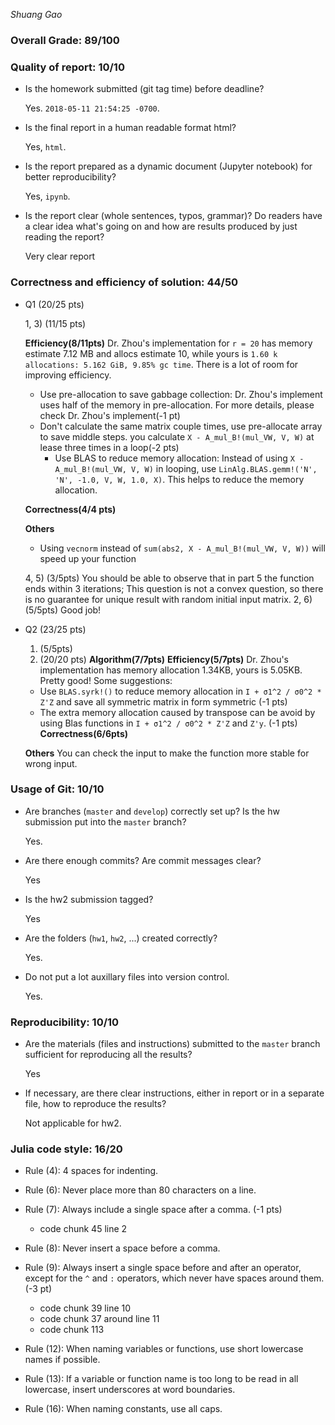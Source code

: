 *Shuang Gao*

### Overall Grade: 89/100

### Quality of report: 10/10

* Is the homework submitted (git tag time) before deadline? 

	Yes. `2018-05-11 21:54:25 -0700`. 

* Is the final report in a human readable format html?  

	Yes,  `html`.

* Is the report prepared as a dynamic document (Jupyter notebook) for better reproducibility?

	Yes, `ipynb`.

* Is the report clear (whole sentences, typos, grammar)? Do readers have a clear idea what's going on and how are results produced by just reading the report?

	Very clear report
 
### Correctness and efficiency of solution: 44/50 

* Q1 (20/25 pts)

    1, 3) (11/15 pts)
    
    **Efficiency(8/11pts)**
    Dr. Zhou's implementation for `r = 20` has memory estimate 7.12 MB and allocs estimate 10, while yours is `1.60 k allocations: 5.162 GiB, 9.85% gc time`. There is a lot of room for improving efficiency.
    -  Use pre-allocation to save gabbage collection: Dr. Zhou's implement uses half of the memory in pre-allocation. For more details, please check Dr. Zhou's implement(-1 pt)
    -  Don't calculate the same matrix couple times, use pre-allocate array to save middle steps. you calculate `X - A_mul_B!(mul_VW, V, W)` at lease three times in a loop(-2 pts)
       - Use BLAS to reduce memory allocation: Instead of using `X - A_mul_B!(mul_VW, V, W)` in looping, use `LinAlg.BLAS.gemm!('N', 'N', -1.0, V, W, 1.0, X)`. This helps to reduce the memory allocation. 

     **Correctness(4/4 pts)**
    
     **Others**
    - Using `vecnorm` instead of `sum(abs2, X - A_mul_B!(mul_VW, V, W))` will speed up your function
    
    4, 5) (3/5pts) You should be able to observe that in part 5 the function ends within 3 iterations; This question is not a convex question, so there is no guarantee for unique result with random initial input matrix. 
    2, 6) (5/5pts) Good job!


* Q2 (23/25 pts)

    1) (5/5pts) 
    2) (20/20 pts)
    **Algorithm(7/7pts)**
    **Efficiency(5/7pts)**
    Dr. Zhou's implementation has memory allocation 1.34KB, yours is 5.05KB. Pretty good! Some suggestions:
    - Use `BLAS.syrk!()` to reduce memory allocation in `I + σ1^2 / σ0^2 * Z'Z` and save all symmetric matrix in form symmetric (-1 pts)
    - The extra memory allocation caused by transpose can be avoid by using Blas functions in `I + σ1^2 / σ0^2 * Z'Z` and `Z'y`. (-1 pts)
    **Correctness(6/6pts)**

    **Others**
    You can check the input to make the function more stable for wrong input.
    
### Usage of Git: 10/10

* Are branches (`master` and `develop`) correctly set up? Is the hw submission put into the `master` branch?

	Yes.

* Are there enough commits? Are commit messages clear? 

	Yes

* Is the hw2 submission tagged? 

	Yes

* Are the folders (`hw1`, `hw2`, ...) created correctly?

	Yes.	

* Do not put a lot auxillary files into version control.  

	Yes.
		

### Reproducibility: 10/10

* Are the materials (files and instructions) submitted to the `master` branch sufficient for reproducing all the results? 

	Yes

* If necessary, are there clear instructions, either in report or in a separate file, how to reproduce the results?  

	Not applicable for hw2.

### Julia code style: 16/20

* Rule (4): 4 spaces for indenting.

* Rule (6): Never place more than 80 characters on a line.

* Rule (7): Always include a single space after a comma. (-1 pts)
    - code chunk 45 line 2

* Rule (8):  Never insert a space before a comma.

* Rule (9): Always insert a single space before and after an operator, except for the `^` and `:` operators, which never have spaces around them. (-3 pt)

    - code chunk 39 line 10
    - code chunk 37 around line 11
    - code chunk 113

* Rule (12): When naming variables or functions, use short lowercase names if possible.

* Rule (13): If a variable or function name is too long to be read in all lowercase, insert underscores at word boundaries.

* Rule (16): When naming constants, use all caps.
